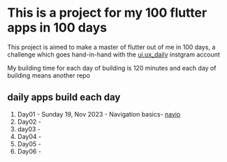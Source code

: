 # This is a project for my 100 flutter apps in 100 days

This project is aimed to make a master of flutter out of me in 100 days, a challenge which goes hand-in-hand with the [ui.ux_daily](https://instagram.com/ui.ux_daily) instgram account

My building time for each day of building is 120 minutes and each day of building means another repo

## daily apps build each day

1. Day01 - Sunday 19, Nov 2023 - Navigation basics- [navio](https://github.com/machuchesteven/fluts/navio)
2. Day02 -
3. day03 -
4. Day04 -
5. Day05 -
6. Day06 -
